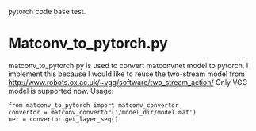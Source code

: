 pytorch code base test.

# Matconv_to_pytorch.py
matconv_to_pytorch.py is used to convert matconvnet model to pytorch. I implement this because I would like to reuse the two-stream model from http://www.robots.ox.ac.uk/~vgg/software/two_stream_action/
Only VGG model is supported now.
Usage:
<pre><code>from matconv_to_pytorch import matconv_convertor
convertor = matconv_convertor('/model_dir/model.mat')
net = convertor.get_layer_seq()
</code></pre>
